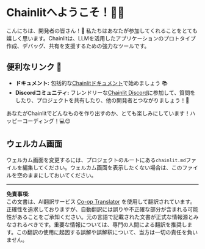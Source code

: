 <!--
CO_OP_TRANSLATOR_METADATA:
{
  "original_hash": "c49526c7abc56b0b5f1e835c1739f18e",
  "translation_date": "2025-08-30T10:44:25+00:00",
  "source_file": "11-agentic-protocols/code_samples/github-mcp/chainlit.md",
  "language_code": "ja"
}
-->
# Chainlitへようこそ！🚀🤖

こんにちは、開発者の皆さん！👋 私たちはあなたが参加してくれることをとても嬉しく思います。Chainlitは、LLMを活用したアプリケーションのプロトタイプ作成、デバッグ、共有を支援するための強力なツールです。

## 便利なリンク 🔗

- **ドキュメント:** 包括的な[Chainlitドキュメント](https://docs.chainlit.io)で始めましょう 📚  
- **Discordコミュニティ:** フレンドリーな[Chainlit Discord](https://discord.gg/k73SQ3FyUh)に参加して、質問をしたり、プロジェクトを共有したり、他の開発者とつながりましょう！💬  

あなたがChainlitでどんなものを作り出すのか、とても楽しみにしています！ハッピーコーディング！💻😊

## ウェルカム画面

ウェルカム画面を変更するには、プロジェクトのルートにある`chainlit.md`ファイルを編集してください。ウェルカム画面を表示したくない場合は、このファイルを空のままにしておいてください。

---

**免責事項**:  
この文書は、AI翻訳サービス [Co-op Translator](https://github.com/Azure/co-op-translator) を使用して翻訳されています。正確性を追求しておりますが、自動翻訳には誤りや不正確な部分が含まれる可能性があることをご承知ください。元の言語で記載された文書が正式な情報源とみなされるべきです。重要な情報については、専門の人間による翻訳を推奨します。この翻訳の使用に起因する誤解や誤解釈について、当方は一切の責任を負いません。